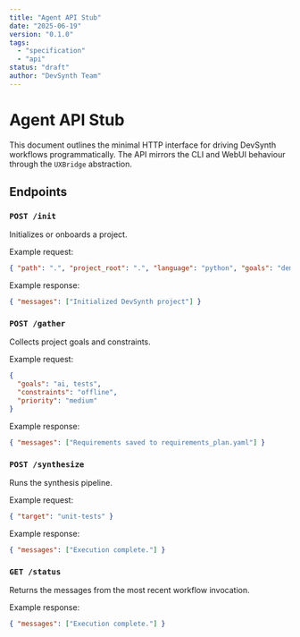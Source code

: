 ```yaml
---
title: "Agent API Stub"
date: "2025-06-19"
version: "0.1.0"
tags:
  - "specification"
  - "api"
status: "draft"
author: "DevSynth Team"
---
```


# Agent API Stub

This document outlines the minimal HTTP interface for driving DevSynth
workflows programmatically. The API mirrors the CLI and WebUI behaviour
through the `UXBridge` abstraction.

## Endpoints

### `POST /init`
Initializes or onboards a project.

Example request:
```json
{ "path": ".", "project_root": ".", "language": "python", "goals": "demo" }
```
Example response:
```json
{ "messages": ["Initialized DevSynth project"] }
```

### `POST /gather`
Collects project goals and constraints.

Example request:
```json
{
  "goals": "ai, tests",
  "constraints": "offline",
  "priority": "medium"
}
```
Example response:
```json
{ "messages": ["Requirements saved to requirements_plan.yaml"] }
```

### `POST /synthesize`
Runs the synthesis pipeline.

Example request:
```json
{ "target": "unit-tests" }
```
Example response:
```json
{ "messages": ["Execution complete."] }
```

### `GET /status`
Returns the messages from the most recent workflow invocation.

Example response:
```json
{ "messages": ["Execution complete."] }
```
